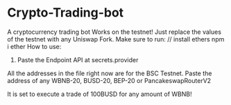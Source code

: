 # Crypto-Trading-bot
A cryptocurrency trading bot
Works on the testnet! Just replace the values of the testnet with any Uniswap Fork.
Make sure to run: 
// install ethers npm i ether
How to use:
1. Paste the Endpoint API at secrets.provider 

All the addresses in the file right now are for the BSC Testnet. Paste the address of any WBNB-20, BUSD-20, BEP-20 or PancakeswapRouterV2

It is set to execute a trade of 100BUSD for any amount of WBNB!
